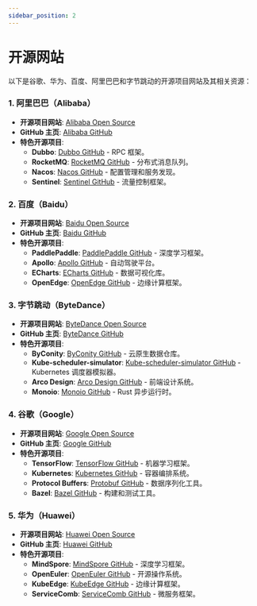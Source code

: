 ```yaml
---
sidebar_position: 2
---
```

# 开源网站
以下是谷歌、华为、百度、阿里巴巴和字节跳动的开源项目网站及其相关资源：

### **1. 阿里巴巴（Alibaba）**
- **开源项目网站**: [Alibaba Open Source](https://opensource.alibaba.com/)
- **GitHub 主页**: [Alibaba GitHub](https://github.com/alibaba)
- **特色开源项目**:
  - **Dubbo**: [Dubbo GitHub](https://github.com/apache/dubbo) - RPC 框架。
  - **RocketMQ**: [RocketMQ GitHub](https://github.com/apache/rocketmq) - 分布式消息队列。
  - **Nacos**: [Nacos GitHub](https://github.com/alibaba/nacos) - 配置管理和服务发现。
  - **Sentinel**: [Sentinel GitHub](https://github.com/alibaba/Sentinel) - 流量控制框架。

### **2. 百度（Baidu）**
- **开源项目网站**: [Baidu Open Source](https://opensource.baidu.com/)
- **GitHub 主页**: [Baidu GitHub](https://github.com/baidu)
- **特色开源项目**:
  - **PaddlePaddle**: [PaddlePaddle GitHub](https://github.com/PaddlePaddle/Paddle) - 深度学习框架。
  - **Apollo**: [Apollo GitHub](https://github.com/ApolloAuto/apollo) - 自动驾驶平台。
  - **ECharts**: [ECharts GitHub](https://github.com/apache/echarts) - 数据可视化库。
  - **OpenEdge**: [OpenEdge GitHub](https://github.com/baidu/openedge) - 边缘计算框架。

### **3. 字节跳动（ByteDance）**
- **开源项目网站**: [ByteDance Open Source](https://opensource.bytedance.com/)
- **GitHub 主页**: [ByteDance GitHub](https://github.com/bytedance)
- **特色开源项目**:
  - **ByConity**: [ByConity GitHub](https://github.com/ByConity/ByConity) - 云原生数据仓库。
  - **Kube-scheduler-simulator**: [Kube-scheduler-simulator GitHub](https://github.com/kubernetes-sigs/kube-scheduler-simulator) - Kubernetes 调度器模拟器。
  - **Arco Design**: [Arco Design GitHub](https://github.com/arco-design/arco-design) - 前端设计系统。
  - **Monoio**: [Monoio GitHub](https://github.com/bytedance/monoio) - Rust 异步运行时。

### **4. 谷歌（Google）**
- **开源项目网站**: [Google Open Source](https://opensource.google/)
- **GitHub 主页**: [Google GitHub](https://github.com/google)
- **特色开源项目**:
  - **TensorFlow**: [TensorFlow GitHub](https://github.com/tensorflow/tensorflow) - 机器学习框架。
  - **Kubernetes**: [Kubernetes GitHub](https://github.com/kubernetes/kubernetes) - 容器编排系统。
  - **Protocol Buffers**: [Protobuf GitHub](https://github.com/protocolbuffers/protobuf) - 数据序列化工具。
  - **Bazel**: [Bazel GitHub](https://github.com/bazelbuild/bazel) - 构建和测试工具。

### **5. 华为（Huawei）**
- **开源项目网站**: [Huawei Open Source](https://opensource.huawei.com/)
- **GitHub 主页**: [Huawei GitHub](https://github.com/huawei)
- **特色开源项目**:
  - **MindSpore**: [MindSpore GitHub](https://github.com/mindspore-ai/mindspore) - 深度学习框架。
  - **OpenEuler**: [OpenEuler GitHub](https://github.com/openeuler) - 开源操作系统。
  - **KubeEdge**: [KubeEdge GitHub](https://github.com/kubeedge/kubeedge) - 边缘计算框架。
  - **ServiceComb**: [ServiceComb GitHub](https://github.com/apache/servicecomb-java-chassis) - 微服务框架。
